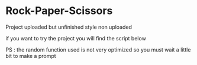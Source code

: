 # Rock-Paper-Scissors

Project uploaded but unfinished 
style non uploaded

if you want to try the project you will find the script below 

PS : the random function used is not very optimized so you must wait a little bit to make a prompt 


